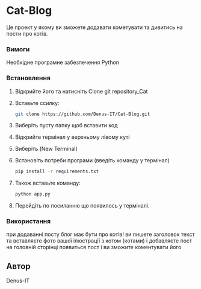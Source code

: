 # Cat-Blog

Це проект у якому ви зможете додавати кометувати та дивитись на пости про котів.

### Вимоги

Необхідне програмне забезпечення Python

### Встановлення

1. Відкрийте його та натисніть Clone git repository_Cat

2. Вставьте ссилку:

    ```bash 
    git clone https://github.com/Denus-IT/Cat-Blog.git
    ```
3. Виберіть пусту папку щоб вставити код

4. Відкрийте термінал у верхньому лівому куті

5. Виберіть (New Terminal)

4. Встановіть потреби програми (введіть команду у термінал)

    ```bash
    pip install -r requirements.txt
    ```

5. Також вставьте команду:

    ```bash
    python app.py
    ```

6. Перейдіть по посиланню що появилось у терміналі.

### Використання
 
 при додаванні посту блог має бути про котів!
  ви пишете заголовок текст та вставляєте фото вашої ілюстрації з котом (котами) і добавляєте пост
  на головній сторінці появиться пост і ви зможите коментувати його 

## Автор

Denus-IT
